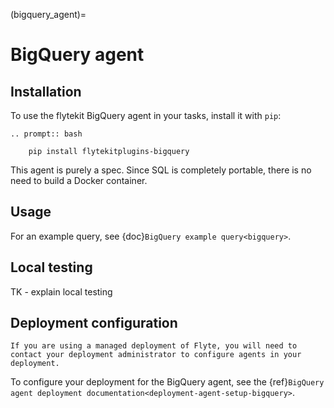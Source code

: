 (bigquery_agent)=

# BigQuery agent

## Installation

To use the flytekit BigQuery agent in your tasks, install it with `pip`:

```{eval-rst}
.. prompt:: bash

    pip install flytekitplugins-bigquery
```

This agent is purely a spec. Since SQL is completely portable, there is no need to build a Docker container.

## Usage

For an example query, see {doc}`BigQuery example query<bigquery>`.

## Local testing

TK - explain local testing

## Deployment configuration

```{note}
If you are using a managed deployment of Flyte, you will need to contact your deployment administrator to configure agents in your deployment.
```

To configure your deployment for the BigQuery agent, see the {ref}`BigQuery agent deployment documentation<deployment-agent-setup-bigquery>`.
